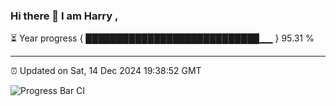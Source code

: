 ### Hi there 👋 I am Harry , 

⏳ Year progress { ████████████████████████████▁▁ } 95.31 %

---

⏰ Updated on Sat, 14 Dec 2024 19:38:52 GMT

![Progress Bar CI](https://github.com/duykhang68/duykhang68/workflows/Progress%20Bar%20CI/badge.svg)
